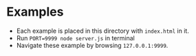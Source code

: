 
# Examples

  * Each example is placed in this directory with `index.html` in it.
  * Run `PORT=9999 node server.js` in terminal
  * Navigate these example by browsing `127.0.0.1:9999`.

